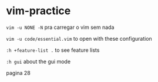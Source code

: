 # vim-practice



`vim -u NONE -N` pra carregar o vim sem nada

`vim -u code/essential.vim` to open with these configuration



`:h +feature-list .` to see feature lists

`:h gui` about the gui mode



pagina 28
